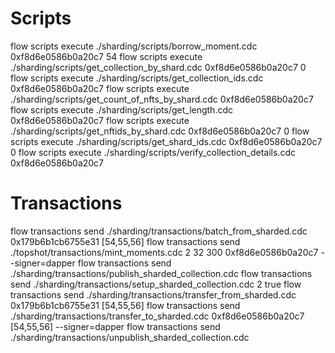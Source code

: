 # Scripts

flow scripts execute ./sharding/scripts/borrow_moment.cdc 0xf8d6e0586b0a20c7 54
flow scripts execute ./sharding/scripts/get_collection_by_shard.cdc 0xf8d6e0586b0a20c7 0
flow scripts execute ./sharding/scripts/get_collection_ids.cdc 0xf8d6e0586b0a20c7
flow scripts execute ./sharding/scripts/get_count_of_nfts_by_shard.cdc 0xf8d6e0586b0a20c7
flow scripts execute ./sharding/scripts/get_length.cdc 0xf8d6e0586b0a20c7
flow scripts execute ./sharding/scripts/get_nftids_by_shard.cdc 0xf8d6e0586b0a20c7 0
flow scripts execute ./sharding/scripts/get_shard_ids.cdc 0xf8d6e0586b0a20c7 0
flow scripts execute ./sharding/scripts/verify_collection_details.cdc 0xf8d6e0586b0a20c7

# Transactions

flow transactions send ./sharding/transactions/batch_from_sharded.cdc 0x179b6b1cb6755e31 [54,55,56]
flow transactions send ./topshot/transactions/mint_moments.cdc 2 32 300 0xf8d6e0586b0a20c7 --signer=dapper
flow transactions send ./sharding/transactions/publish_sharded_collection.cdc
flow transactions send ./sharding/transactions/setup_sharded_collection.cdc 2 true
flow transactions send ./sharding/transactions/transfer_from_sharded.cdc 0x179b6b1cb6755e31 [54,55,56]
flow transactions send ./sharding/transactions/transfer_to_sharded.cdc 0xf8d6e0586b0a20c7 [54,55,56] --signer=dapper
flow transactions send ./sharding/transactions/unpublish_sharded_collection.cdc
